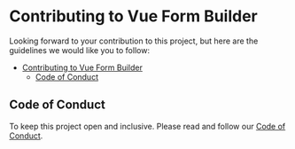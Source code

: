 # Contributing to Vue Form Builder

Looking forward to your contribution to this project, but here are the guidelines we would like you to follow:

- [Contributing to Vue Form Builder](#contributing-to-vue-form-builder)
  - [Code of Conduct](#code-of-conduct)

## Code of Conduct

To keep this project open and inclusive. Please read and follow our [Code of Conduct][coc].

[coc]: https://github.com/openfext/vue-form-builder/blob/master/CODE_OF_CONDUCT.md
